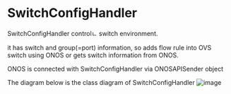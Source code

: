 # SwitchConfigHandler
SwitchConfigHandler controlㄴ switch environment.

it has switch and group(=port) information, so adds flow rule into OVS switch using ONOS or gets switch information from ONOS.

ONOS is connected with SwitchConfigHandler via ONOSAPISender object

The diagram below is the class diagram of SwitchConfigHandler
![image](https://github.com/parkjumsun/Containership-sub2-switchConfigHandler/assets/126436201/466ad384-f6be-435c-8d5a-384ecf08ec4b)
